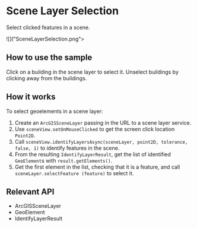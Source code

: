 # Scene Layer Selection

Select clicked features in a scene.

![]("SceneLayerSelection.png">

## How to use the sample

Click on a building in the scene layer to select it. Unselect buildings by clicking away from the buildings.

## How it works

To select geoelements in a scene layer:


  1. Create an `ArcGISSceneLayer` passing in the URL to a scene layer service.
  2. Use `sceneView.setOnMouseClicked` to get the screen click location `Point2D`.
  3. Call `sceneView.identifyLayersAsync(sceneLayer, point2D, tolerance, false, 1)` to identify features 
  in the scene.
  4. From the resulting `IdentifyLayerResult`, get the list of identified `GeoElement`s with
   `result.getElements()`.
   5. Get the first element in the list, checking that it is a feature, and call `sceneLayer.selectFeature
   (feature)` to select it.


## Relevant API 


  * ArcGISSceneLayer
  * GeoElement
  * IdentifyLayerResult

